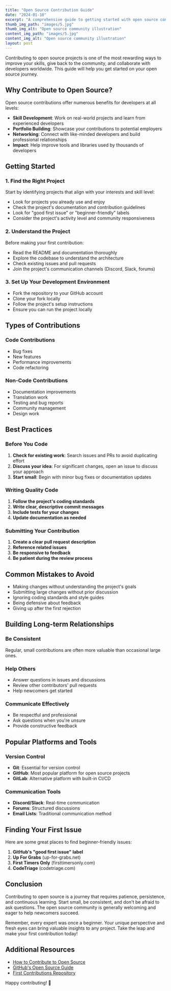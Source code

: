 ```yaml
---
title: "Open Source Contribution Guide"
date: "2024-01-10"
excerpt: "A comprehensive guide to getting started with open source contributions and making meaningful impact."
thumb_img_path: "images/5.jpg"
thumb_img_alt: "Open source community illustration"
content_img_path: "images/5.jpg"
content_img_alt: "Open source community illustration"
layout: post
---
```


Contributing to open source projects is one of the most rewarding ways to improve your skills, give back to the community, and collaborate with developers worldwide. This guide will help you get started on your open source journey.

## Why Contribute to Open Source?

Open source contributions offer numerous benefits for developers at all levels:

- **Skill Development**: Work on real-world projects and learn from experienced developers
- **Portfolio Building**: Showcase your contributions to potential employers
- **Networking**: Connect with like-minded developers and build professional relationships
- **Impact**: Help improve tools and libraries used by thousands of developers

## Getting Started

### 1. Find the Right Project

Start by identifying projects that align with your interests and skill level:

- Look for projects you already use and enjoy
- Check the project's documentation and contribution guidelines
- Look for "good first issue" or "beginner-friendly" labels
- Consider the project's activity level and community responsiveness

### 2. Understand the Project

Before making your first contribution:

- Read the README and documentation thoroughly
- Explore the codebase to understand the architecture
- Check existing issues and pull requests
- Join the project's communication channels (Discord, Slack, forums)

### 3. Set Up Your Development Environment

- Fork the repository to your GitHub account
- Clone your fork locally
- Follow the project's setup instructions
- Ensure you can run the project locally

## Types of Contributions

### Code Contributions

- Bug fixes
- New features
- Performance improvements
- Code refactoring

### Non-Code Contributions

- Documentation improvements
- Translation work
- Testing and bug reports
- Community management
- Design work

## Best Practices

### Before You Code

1. **Check for existing work**: Search issues and PRs to avoid duplicating effort
2. **Discuss your idea**: For significant changes, open an issue to discuss your approach
3. **Start small**: Begin with minor bug fixes or documentation updates

### Writing Quality Code

1. **Follow the project's coding standards**
2. **Write clear, descriptive commit messages**
3. **Include tests for your changes**
4. **Update documentation as needed**

### Submitting Your Contribution

1. **Create a clear pull request description**
2. **Reference related issues**
3. **Be responsive to feedback**
4. **Be patient during the review process**

## Common Mistakes to Avoid

- Making changes without understanding the project's goals
- Submitting large changes without prior discussion
- Ignoring coding standards and style guides
- Being defensive about feedback
- Giving up after the first rejection

## Building Long-term Relationships

### Be Consistent

Regular, small contributions are often more valuable than occasional large ones.

### Help Others

- Answer questions in issues and discussions
- Review other contributors' pull requests
- Help newcomers get started

### Communicate Effectively

- Be respectful and professional
- Ask questions when you're unsure
- Provide constructive feedback

## Popular Platforms and Tools

### Version Control

- **Git**: Essential for version control
- **GitHub**: Most popular platform for open source projects
- **GitLab**: Alternative platform with built-in CI/CD

### Communication Tools

- **Discord/Slack**: Real-time communication
- **Forums**: Structured discussions
- **Email Lists**: Traditional communication method

## Finding Your First Issue

Here are some great places to find beginner-friendly issues:

1. **GitHub's "good first issue" label**
2. **Up For Grabs** (up-for-grabs.net)
3. **First Timers Only** (firsttimersonly.com)
4. **CodeTriage** (codetriage.com)

## Conclusion

Contributing to open source is a journey that requires patience, persistence, and continuous learning. Start small, be consistent, and don't be afraid to ask questions. The open source community is generally welcoming and eager to help newcomers succeed.

Remember, every expert was once a beginner. Your unique perspective and fresh eyes can bring valuable insights to any project. Take the leap and make your first contribution today!

## Additional Resources

- [How to Contribute to Open Source](https://opensource.guide/how-to-contribute/)
- [GitHub's Open Source Guide](https://opensource.guide/)
- [First Contributions Repository](https://github.com/firstcontributions/first-contributions)

Happy contributing! 🚀
